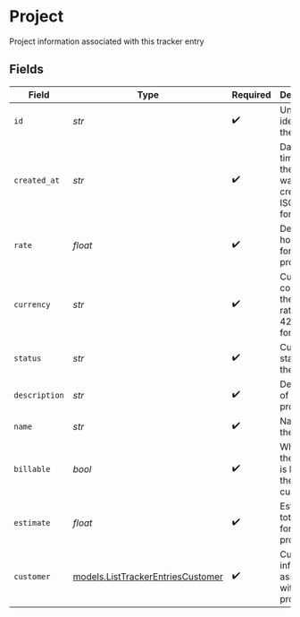 # Project

Project information associated with this tracker entry


## Fields

| Field                                                                        | Type                                                                         | Required                                                                     | Description                                                                  | Example                                                                      |
| ---------------------------------------------------------------------------- | ---------------------------------------------------------------------------- | ---------------------------------------------------------------------------- | ---------------------------------------------------------------------------- | ---------------------------------------------------------------------------- |
| `id`                                                                         | *str*                                                                        | :heavy_check_mark:                                                           | Unique identifier of the project                                             | b3b6e2c2-1f2a-4e3b-9c1d-2a4b6e2c21f2                                         |
| `created_at`                                                                 | *str*                                                                        | :heavy_check_mark:                                                           | Date and time when the project was created in ISO 8601 format                | 2024-03-01T10:00:00.000Z                                                     |
| `rate`                                                                       | *float*                                                                      | :heavy_check_mark:                                                           | Default hourly rate for the project                                          | 75                                                                           |
| `currency`                                                                   | *str*                                                                        | :heavy_check_mark:                                                           | Currency code for the project rate in ISO 4217 format                        | USD                                                                          |
| `status`                                                                     | *str*                                                                        | :heavy_check_mark:                                                           | Current status of the project                                                | in_progress                                                                  |
| `description`                                                                | *str*                                                                        | :heavy_check_mark:                                                           | Description of the project                                                   | Complete website redesign with modern UI/UX                                  |
| `name`                                                                       | *str*                                                                        | :heavy_check_mark:                                                           | Name of the project                                                          | Website Redesign Project                                                     |
| `billable`                                                                   | *bool*                                                                       | :heavy_check_mark:                                                           | Whether the project is billable to the customer                              | true                                                                         |
| `estimate`                                                                   | *float*                                                                      | :heavy_check_mark:                                                           | Estimated total hours for the project                                        | 120                                                                          |
| `customer`                                                                   | [models.ListTrackerEntriesCustomer](../models/listtrackerentriescustomer.md) | :heavy_check_mark:                                                           | Customer information associated with the project                             |                                                                              |
